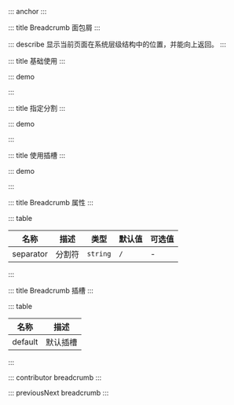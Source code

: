 ::: anchor
:::

::: title Breadcrumb 面包屑
:::

::: describe 显示当前页面在系统层级结构中的位置，并能向上返回。
:::

::: title 基础使用
:::

::: demo

<template>
    <lay-breadcrumb>
        <lay-breadcrumb-item title="工作空间"></lay-breadcrumb-item>
        <lay-breadcrumb-item title="控制台"></lay-breadcrumb-item>
        <lay-breadcrumb-item title="访问量"></lay-breadcrumb-item>
    </lay-breadcrumb>
</template>

<script>
import { ref } from 'vue'

export default {
  setup() {

    return {
    }
  }
}
</script>

:::

::: title 指定分割
:::

::: demo

<template>
    <lay-breadcrumb separator=">">
        <lay-breadcrumb-item title="热门音乐"></lay-breadcrumb-item>
        <lay-breadcrumb-item title="王杰"></lay-breadcrumb-item>
        <lay-breadcrumb-item title="谁明浪子心"></lay-breadcrumb-item>
    </lay-breadcrumb>
</template>

<script>
import { ref } from 'vue'

export default {
  setup() {

    return {
    }
  }
}
</script>

:::

::: title 使用插槽
:::

::: demo

<template>
    <lay-breadcrumb separator="-">
        <lay-breadcrumb-item>今天</lay-breadcrumb-item>
        <lay-breadcrumb-item>有些</lay-breadcrumb-item>
        <lay-breadcrumb-item>不开心</lay-breadcrumb-item>
    </lay-breadcrumb>
</template>

<script>
import { ref } from 'vue'

export default {
  setup() {

    return {
    }
  }
}
</script>

:::

::: title Breadcrumb 属性
:::

::: table

| 名称      | 描述    | 类型     | 默认值 | 可选值 |
| --------- | ------ | -------- | ------ | ------ |
| separator | 分割符  | `string` | `/`    | -      |

:::

::: title Breadcrumb 插槽
:::

::: table

| 名称     | 描述     |
| ------- | -------- |
| default | 默认插槽  |

:::

::: contributor breadcrumb
:::

::: previousNext breadcrumb
:::